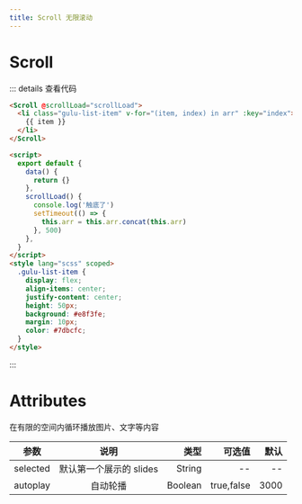 ```yaml
---
title: Scroll 无限滚动
---
```


# Scroll

<ClientOnly>
  <scroll-demo-1></scroll-demo-1>
</ClientOnly>

::: details 查看代码

```html
<Scroll @scrollLoad="scrollLoad">
  <li class="gulu-list-item" v-for="(item, index) in arr" :key="index">
    {{ item }}
  </li>
</Scroll>

<script>
  export default {
    data() {
      return {}
    },
    scrollLoad() {
      console.log('触底了')
      setTimeout(() => {
        this.arr = this.arr.concat(this.arr)
      }, 500)
    },
  }
</script>
<style lang="scss" scoped>
  .gulu-list-item {
    display: flex;
    align-items: center;
    justify-content: center;
    height: 50px;
    background: #e8f3fe;
    margin: 10px;
    color: #7dbcfc;
  }
</style>
```

:::

# Attributes

在有限的空间内循环播放图片、文字等内容

| 参数     |          说明           |    类型 |     可选值 | 默认 |
| -------- | :---------------------: | ------: | ---------: | ---: |
| selected | 默认第一个展示的 slides |  String |         -- |   -- |
| autoplay |        自动轮播         | Boolean | true,false | 3000 |

